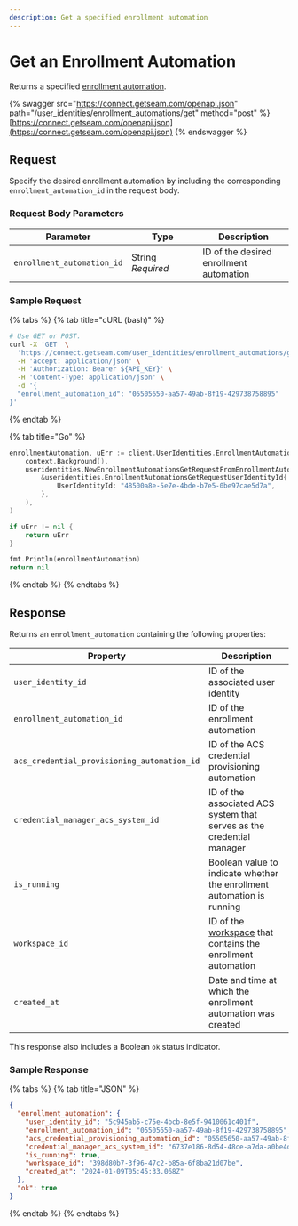 ```yaml
---
description: Get a specified enrollment automation
---
```


# Get an Enrollment Automation

Returns a specified [enrollment automation](../../../products/mobile-access-in-development/issuing-mobile-credentials-from-an-access-control-system.md).

{% swagger src="https://connect.getseam.com/openapi.json" path="/user_identities/enrollment_automations/get" method="post" %}
[https://connect.getseam.com/openapi.json](https://connect.getseam.com/openapi.json)
{% endswagger %}

## Request

Specify the desired enrollment automation by including the corresponding `enrollment_automation_id` in the request body.

### Request Body Parameters

<table><thead><tr><th>Parameter</th><th width="112.33333333333331">Type</th><th>Description</th></tr></thead><tbody><tr><td><code>enrollment_automation_id</code></td><td>String<br><em>Required</em></td><td>ID of the desired enrollment automation</td></tr></tbody></table>

### Sample Request

{% tabs %}
{% tab title="cURL (bash)" %}
```bash
# Use GET or POST.
curl -X 'GET' \
  'https://connect.getseam.com/user_identities/enrollment_automations/get' \
  -H 'accept: application/json' \
  -H 'Authorization: Bearer ${API_KEY}' \
  -H 'Content-Type: application/json' \
  -d '{
  "enrollment_automation_id": "05505650-aa57-49ab-8f19-429738758895"
}'
```
{% endtab %}

{% tab title="Go" %}
```go
enrollmentAutomation, uErr := client.UserIdentities.EnrollmentAutomations.Get(
    context.Background(),
    useridentities.NewEnrollmentAutomationsGetRequestFromEnrollmentAutomationsGetRequestUserIdentityId(
        &useridentities.EnrollmentAutomationsGetRequestUserIdentityId{
            UserIdentityId: "48500a8e-5e7e-4bde-b7e5-0be97cae5d7a",
        },
    ),
)

if uErr != nil {
    return uErr
}

fmt.Println(enrollmentAutomation)
return nil
```
{% endtab %}
{% endtabs %}

## Response

Returns an `enrollment_automation` containing the following properties:

<table><thead><tr><th width="310">Property</th><th>Description</th></tr></thead><tbody><tr><td><code>user_identity_id</code></td><td>ID of the associated user identity</td></tr><tr><td><code>enrollment_automation_id</code></td><td>ID of the enrollment automation</td></tr><tr><td><code>acs_credential_provisioning_automation_id</code></td><td>ID of the ACS credential provisioning automation</td></tr><tr><td><code>credential_manager_acs_system_id</code></td><td>ID of the associated ACS system that serves as the credential manager</td></tr><tr><td><code>is_running</code></td><td>Boolean value to indicate whether the enrollment automation is running</td></tr><tr><td><code>workspace_id</code></td><td>ID of the <a href="../../../core-concepts/workspaces/">workspace</a> that contains the enrollment automation</td></tr><tr><td><code>created_at</code></td><td>Date and time at which the enrollment automation was created</td></tr></tbody></table>

This response also includes a Boolean `ok` status indicator.

### Sample Response

{% tabs %}
{% tab title="JSON" %}
```json
{
  "enrollment_automation": {
    "user_identity_id": "5c945ab5-c75e-4bcb-8e5f-9410061c401f",
    "enrollment_automation_id": "05505650-aa57-49ab-8f19-429738758895",
    "acs_credential_provisioning_automation_id": "05505650-aa57-49ab-8f19-429738758895",
    "credential_manager_acs_system_id": "6737e186-8d54-48ce-a7da-a0be4d252172",
    "is_running": true,
    "workspace_id": "398d80b7-3f96-47c2-b85a-6f8ba21d07be",
    "created_at": "2024-01-09T05:45:33.068Z"
  },
  "ok": true
}
```
{% endtab %}
{% endtabs %}
